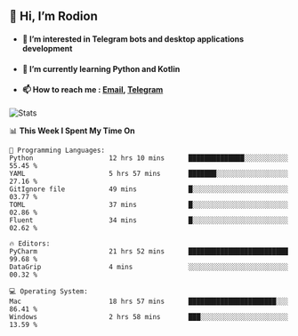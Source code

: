 ## 👋 Hi, I’m Rodion
- #### 👀 I’m interested in Telegram bots and desktop applications development
- #### 🌱 I’m currently learning Python and Kotlin
- #### 📫 How to reach me : [Email](mailto:me@lavn.ml), [Telegram](https://t.me/rodion_gudz)

![Stats](https://github-readme-stats.vercel.app/api?username=rodion-gudz&show_icons=true&theme=github_dark&hide_border=true&hide=issues&count_private=true&layout=compact)


<!--START_SECTION:waka-->
📊 **This Week I Spent My Time On** 

```text
💬 Programming Languages: 
Python                   12 hrs 10 mins      ██████████████░░░░░░░░░░░   55.45 % 
YAML                     5 hrs 57 mins       ███████░░░░░░░░░░░░░░░░░░   27.16 % 
GitIgnore file           49 mins             █░░░░░░░░░░░░░░░░░░░░░░░░   03.77 % 
TOML                     37 mins             █░░░░░░░░░░░░░░░░░░░░░░░░   02.86 % 
Fluent                   34 mins             █░░░░░░░░░░░░░░░░░░░░░░░░   02.62 % 

🔥 Editors: 
PyCharm                  21 hrs 52 mins      █████████████████████████   99.68 % 
DataGrip                 4 mins              ░░░░░░░░░░░░░░░░░░░░░░░░░   00.32 % 

💻 Operating System: 
Mac                      18 hrs 57 mins      ██████████████████████░░░   86.41 % 
Windows                  2 hrs 58 mins       ███░░░░░░░░░░░░░░░░░░░░░░   13.59 % 
```


<!--END_SECTION:waka-->
